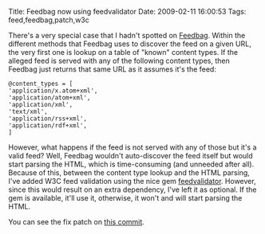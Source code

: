 Title: Feedbag now using feedvalidator
Date: 2009-02-11 16:00:53
Tags: feed,feedbag,patch,w3c

There's a very special case that I hadn't spotted on <a href="http://axiombox.com/feedbag">Feedbag</a>. Within the different methods that Feedbag uses to discover the feed on a given URL, the very first one is lookup on a table of "known" content types. If the alleged feed is served with any of the following content types, then Feedbag just returns that same URL as it assumes it's the feed:
<pre><code>@content_types = [
'application/x.atom+xml',
'application/atom+xml',
'application/xml',
'text/xml',
'application/rss+xml',
'application/rdf+xml',
]</code></pre>
However, what happens if the feed is not served with any of those but it's a valid feed? Well, Feedbag wouldn't auto-discover the feed itself but would start parsing the HTML, which is time-consuming (and unneeded after all). Because of this, between the content type lookup and the HTML parsing, I've added W3C feed validation using the nice gem <a href="http://feedvalidator.rubyforge.org/">feedvalidator</a>. However, since this would result on an extra dependency, I've left it as optional. If the gem is available, it'll use it, otherwise, it won't and will start parsing the HTML.

You can see the fix patch on <a href="http://github.com/damog/feedbag/commit/227434c850b6421e421a0fc54463c2e5f26cd619">this commit</a>.